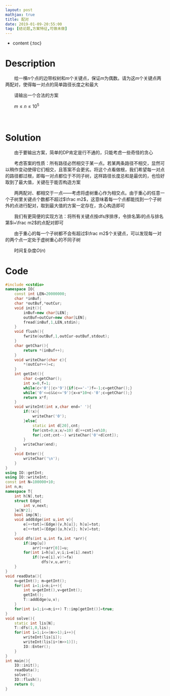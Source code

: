 ```yaml
---
layout: post
mathjax: true
title: 配对
date: 2019-01-09-20:55:00
tag: [结论题,方案特征,可做未做]
---
```

* content
{:toc}
# Description

　　给一棵$n$个点的边带权树和$m$个关键点，保证$m$为偶数。请为这$m$个关键点两两配对，使得每一对点的简单路径长度之和最大

　　请输出一个合法的方案

　　$m\le n \le 10^5$



　　

# Solution

　　由于要输出方案，简单的DP肯定是行不通的，只能考虑一些奇怪的贪心

　　考虑答案的性质：所有路径必然相交于某一点。若某两条路径不相交，显然可以稍作变动使得它们相交，且答案不会更劣。将这个点看做根，我们希望每一对点的路径都过根，即每一对点都位于不同子树，这样路径长度总和是最优的，也恰好取到了最大值，关键在于能否构造方案

　　两两配对、都相交于一点——考虑将虚树重心作为相交点。由于重心的任意一个子树里关键点个数都不超过$\frac m2$，这意味着每一个点都能找到一个子树外的点进行配对，取到最大值的方案一定存在，贪心构造即可

　　我们有更简便的实现方法：将所有关键点按dfs序排序，令排名第$i$的点与排名第$i+\frac m2$的点配对即可

　　由于重心的每一个子树都不会有超过$\frac m2$个关键点，可以发现每一对的两个点一定处于虚树重心的不同子树

　　时间复杂度$O(n)$



# Code

```c++
#include <cstdio>
namespace IO{
    const int LEN=20000000;
    char *inBuf;
    char *outBuf,*outCur;
    void init(){
        inBuf=new char[LEN];
        outBuf=outCur=new char[LEN];
        fread(inBuf,1,LEN,stdin);
    }
    void flush(){
        fwrite(outBuf,1,outCur-outBuf,stdout);
    }
    char getChar(){
        return *(inBuf++);
    }
    void writeChar(char c){
        *(outCur++)=c;
    }
    int getInt(){
        char c=getChar();
        int x=0,f=1;
        while(c<'0'||c>'9'){if(c=='-')f=-1;c=getChar();}
        while('0'<=c&&c<='9'){x=x*10+c-'0';c=getChar();}
        return x*f;
    }
    void writeInt(int x,char end=' '){
        if(!x){
            writeChar('0');
        }else{
            static int d[20],cnt;
            for(cnt=0;x;x/=10) d[++cnt]=x%10;
            for(;cnt;cnt--) writeChar('0'+d[cnt]);
        }
        writeChar(end);
    }
    void Enter(){
        writeChar('\n');
    }
}
using IO::getInt;
using IO::writeInt;
const int N=100000+10;
int n,m;
namespace T{
    int h[N],tot;
    struct Edge{
        int v,next;
    }e[N*2];
    bool imp[N];
    void addEdge(int u,int v){
        e[++tot]=(Edge){v,h[u]}; h[u]=tot;
        e[++tot]=(Edge){u,h[v]}; h[v]=tot;
    }
    void dfs(int u,int fa,int *arr){
        if(imp[u])
            arr[++arr[0]]=u;
        for(int i=h[u],v;i;i=e[i].next)
            if((v=e[i].v)!=fa)
                dfs(v,u,arr);
    }
}
void readData(){
    n=getInt(); m=getInt();
    for(int i=1;i<n;i++){
        int u=getInt(),v=getInt();
        getInt();
        T::addEdge(u,v);
    }
    for(int i=1;i<=m;i++) T::imp[getInt()]=true;
}
void solve(){
    static int lis[N];
    T::dfs(1,0,lis);
    for(int i=1;i<=(m>>1);i++){
        writeInt(lis[i]);
        writeInt(lis[i+(m>>1)]);
        IO::Enter();
    }
}
int main(){
    IO::init();
    readData();
    solve();
    IO::flush();
    return 0;
}
```

